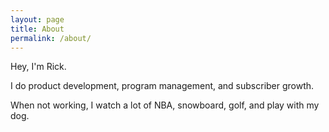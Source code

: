 ```yaml
---
layout: page
title: About
permalink: /about/
---
```


Hey, I'm Rick.

I do product development, program management, and subscriber growth.

When not working, I watch a lot of NBA, snowboard, golf, and play with my dog.
